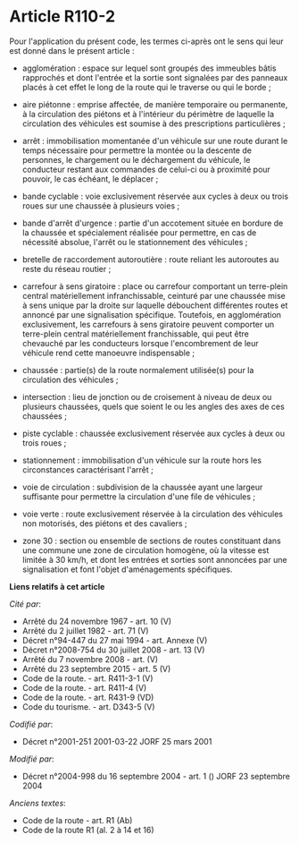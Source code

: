# Article R110-2

Pour l'application du présent code, les termes ci-après ont le sens qui leur est donné dans le présent article :

- agglomération : espace sur lequel sont groupés des immeubles bâtis rapprochés et dont l'entrée et la sortie sont signalées
par des panneaux placés à cet effet le long de la route qui le traverse ou qui le borde ;

- aire piétonne : emprise affectée, de manière temporaire ou permanente, à la circulation des piétons et à l'intérieur du
périmètre de laquelle la circulation des véhicules est soumise à des prescriptions particulières ;

- arrêt : immobilisation momentanée d'un véhicule sur une route durant le temps nécessaire pour permettre la montée ou la
descente de personnes, le chargement ou le déchargement du véhicule, le conducteur restant aux commandes de celui-ci ou à
proximité pour pouvoir, le cas échéant, le déplacer ;

- bande cyclable : voie exclusivement réservée aux cycles à deux ou trois roues sur une chaussée à plusieurs voies ;

- bande d'arrêt d'urgence : partie d'un accotement située en bordure de la chaussée et spécialement réalisée pour permettre,
en cas de nécessité absolue, l'arrêt ou le stationnement des véhicules ;

- bretelle de raccordement autoroutière : route reliant les autoroutes au reste du réseau routier ;

- carrefour à sens giratoire : place ou carrefour comportant un terre-plein central matériellement infranchissable, ceinturé
par une chaussée mise à sens unique par la droite sur laquelle débouchent différentes routes et annoncé par une signalisation
spécifique. Toutefois, en agglomération exclusivement, les carrefours à sens giratoire peuvent comporter un terre-plein
central matériellement franchissable, qui peut être chevauché par les conducteurs lorsque l'encombrement de leur véhicule
rend cette manoeuvre indispensable ;

- chaussée : partie(s) de la route normalement utilisée(s) pour la circulation des véhicules ;

- intersection : lieu de jonction ou de croisement à niveau de deux ou plusieurs chaussées, quels que soient le ou les angles
des axes de ces chaussées ;

- piste cyclable : chaussée exclusivement réservée aux cycles à deux ou trois roues ;

- stationnement : immobilisation d'un véhicule sur la route hors les circonstances caractérisant l'arrêt ;

- voie de circulation : subdivision de la chaussée ayant une largeur suffisante pour permettre la circulation d'une file de
véhicules ;

- voie verte : route exclusivement réservée à la circulation des véhicules non motorisés, des piétons et des cavaliers ;

- zone 30 : section ou ensemble de sections de routes constituant dans une commune une zone de circulation homogène, où la
vitesse est limitée à 30 km/h, et dont les entrées et sorties sont annoncées par une signalisation et font l'objet
d'aménagements spécifiques.

**Liens relatifs à cet article**

_Cité par_:

  - Arrêté du 24 novembre 1967 - art. 10 (V)
  - Arrêté du 2 juillet 1982 - art. 71 (V)
  - Décret n°94-447 du 27 mai 1994 - art. Annexe (V)
  - Décret n°2008-754 du 30 juillet 2008 - art. 13 (V)
  - Arrêté du 7 novembre 2008 - art. (V)
  - Arrêté du 23 septembre 2015 - art. 5 (V)
  - Code de la route. - art. R411-3-1 (V)
  - Code de la route. - art. R411-4 (V)
  - Code de la route. - art. R431-9 (VD)
  - Code du tourisme. - art. D343-5 (V)

_Codifié par_:

  - Décret n°2001-251 2001-03-22 JORF 25 mars 2001

_Modifié par_:

  - Décret n°2004-998 du 16 septembre 2004 - art. 1 () JORF 23 septembre 2004

_Anciens textes_:

  - Code de la route - art. R1 (Ab)
  - Code de la route R1 (al. 2 à 14 et 16)
